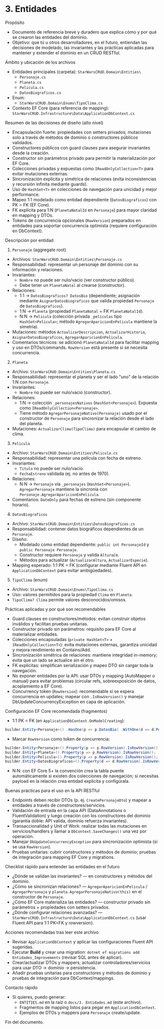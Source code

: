 # 3. Entidades

Propósito
- Documento de referencia breve y duradero que explica cómo y por qué se crearon las entidades del dominio.
- Objetivo: que tú u otros desarrolladores, en el futuro, entiendan las decisiones de modelado, las invariantes y las prácticas aplicadas para mantener y extender el dominio en un CRUD RESTful.

Ámbito y ubicación de los archivos
- Entidades principales (carpeta): `StarWarsCRUD.Domain\Entities\`
  - `Personaje.cs`
  - `Planeta.cs`
  - `Pelicula.cs`
  - `DatosBiograficos.cs`
- Enum:
  - `StarWarsCRUD.Domain\Enums\TipoClima.cs`
- Contexto EF Core (para referencia de mapping): `StarWarsCRUD.Infrastructure\Data\ApplicationDbContext.cs`

Resumen de las decisiones de diseño (alto nivel)
- Encapsulación fuerte: propiedades con setters privados; mutaciones solo a través de métodos de dominio o constructores públicos validados.
- Constructores públicos con guard clauses para asegurar invariantes desde la creación.
- Constructor sin parámetros privado para permitir la materialización por EF Core.
- Colecciones privadas y expuestas como `IReadOnlyCollection<T>` para evitar mutaciones externas.
- Sincronización explícita y simétrica de relaciones (evita inconsistencias y recursión infinita mediante guards).
- Uso de `HashSet<T>` en colecciones de navegación para unicidad y mejor performance.
- Mapeo 1:1 modelado como entidad dependiente (`DatosBiograficos`) con PK = FK (EF Core).
- FK explícita para 1:N (`PlanetaNatalId` en `Personaje`) para mayor claridad en mapping y DTOs.
- Tokens de concurrencia opcionales (`RowVersion`) preparados en entidades para soportar concurrencia optimista (requiere configuración en DbContext).

Descripción por entidad

1) `Personaje` (aggregate root)
- Archivos: `StarWarsCRUD.Domain\Entities\Personaje.cs`
- Responsabilidad: representar un personaje del dominio con su información y relaciones.
- Invariantes:
  - `Nombre` no puede ser nulo/vacío (ver constructor público).
  - Debe tener un `PlanetaNatal` al crearse (constructor).
- Relaciones:
  - 1:1 → `DatosBiograficos? DatosBio` (dependiente; asignación mediante `AsignarDatosBiograficos` que valida propiedad `Personaje` de `DatosBiograficos`).
  - 1:N → `Planeta` (propiedad `PlanetaNatal` + FK `PlanetaNatalId`).
  - N:N → `Pelicula` (colección privada `_peliculas` tipo `HashSet<Pelicula>`; método `AgregarAparicionEnPelicula` mantiene la simetría).
- Mutaciones: métodos `ActualizarDescripcion`, `ActualizarHistoria`, `AsignarDatosBiograficos`, `AgregarAparicionEnPelicula`.
- Comentarios técnicos: se adicionó `PlanetaNatalId` para facilitar mapping y uso en DTOs/commands. `RowVersion` está presente si se necesita concurrencia.

2) `Planeta`
- Archivo: `StarWarsCRUD.Domain\Entities\Planeta.cs`
- Responsabilidad: representar el planeta y ser el lado "uno" de la relación 1:N con `Personaje`.
- Invariantes:
  - `Nombre` no puede ser nulo/vacío (constructor).
- Relaciones:
  - 1:N → colección `_personajesNativos` (`HashSet<Personaje>`). Expuesta como `IReadOnlyCollection<Personaje>`.
  - Tiene método `AgregarPersonajeNativo(Personaje)` usado por el constructor de `Personaje` para sincronizar la relación desde el lado del planeta.
- Mutaciones: `ActualizarClima(TipoClima)` para encapsular el cambio de clima.

3) `Pelicula`
- Archivo: `StarWarsCRUD.Domain\Entities\Pelicula.cs`
- Responsabilidad: representar una película con fecha de estreno.
- Invariantes:
  - `Titulo` no puede ser nulo/vacío.
  - `FechaEstreno` validada (ej. no antes de 1970).
- Relaciones:
  - N:N → `Personaje` vía `_personajes` (`HashSet<Personaje>`). `AgregarPersonaje` mantiene la sincronía con `Personaje.AgregarAparicionEnPelicula`.
- Comentarios: `DateOnly` para fechas de estreno (sin componente horario).

4) `DatosBiograficos`
- Archivo: `StarWarsCRUD.Domain\Entities\DatosBiograficos.cs`
- Responsabilidad: contener datos biográficos dependientes de un `Personaje`.
- Diseño:
  - Modelado como entidad dependiente: `public int PersonajeId` y `public Personaje Personaje`.
  - Constructor requiere `Personaje` y valida `AlturaCm`.
  - Métodos para actualizar (`ActualizarAltura`, `ActualizarEspecie`).
- Mapping esperado: 1:1 PK = FK (configurar mediante Fluent API en `ApplicationDbContext` para evitar ambigüedades).

5) `TipoClima` (enum)
- Archivo: `StarWarsCRUD.Domain\Enums\TipoClima.cs`
- Uso: valores permitidos para la propiedad `Clima` en `Planeta`.
- `TipoClima? Clima` permite valores desconocidos/omisos.

Prácticas aplicadas y por qué son recomendables
- Guard clauses en constructores/métodos: evitan construir objetos inválidos y facilitan pruebas unitarias.
- Constructor privado sin parámetros: requisito para EF Core al materializar entidades.
- Colecciones encapsuladas (`private HashSet<T>` + `IReadOnlyCollection<T>`): evita mutaciones externas, garantiza unicidad y mejora rendimiento en Contains/Add.
- Sincronización simétrica de relaciones: mantiene integridad in-memory; evita que un lado se actualice sin el otro.
- FK explícitas: simplifican serialización y mapeo DTO sin cargar toda la navegación.
- No exponer entidades por la API: usar DTOs y mapping (AutoMapper o manual) para evitar problemas (circular refs, sobreexposición de datos, acoplamiento a EF Core).
- Concurrency token (`RowVersion`): recomendable si se espera concurrencia en updates; mapear con `.IsRowVersion()` y manejar DbUpdateConcurrencyException en capa de aplicación.

Configuración EF Core recomendada (fragmentos)
- 1:1 PK = FK (en `ApplicationDbContext.OnModelCreating`):

```csharp
builder.Entity<Personaje>() .HasOne(p => p.DatosBio) .WithOne(d => d.Personaje) .HasForeignKey<DatosBiograficos>(d => d.PersonajeId);
```
- Marcar `RowVersion` como token de concurrencia:

```csharp
builder.Entity<Personaje>().Property(p => p.RowVersion).IsRowVersion();
builder.Entity<Planeta>().Property(p => p.RowVersion).IsRowVersion();
builder.Entity<Pelicula>().Property(p => p.RowVersion).IsRowVersion();
builder.Entity<DatosBiograficos>().Property(d => d.RowVersion).IsRowVersion();
```

- N:N: con EF Core 5+ la convención crea la tabla puente automáticamente si existen dos colecciones de navegación; si necesitas payload en la relación crea entidad explicita y configúrala.

Buenas prácticas para el uso en la API RESTful
- Endpoints deben recibir DTOs (p. ej. `CreatePersonajeDto`) y mapear a entidades a través de constructores/servicios.
- Validación de entrada en la capa API (DataAnnotations o FluentValidation) y luego creación con los constructores del dominio (garantía doble: API valida, dominio refuerza invariantes).
- Transaccionalidad y Unit of Work: realizar todas las mutaciones en servicios/handlers y llamar a `DbContext.SaveChanges()` una vez por operación.
- Manejar `DbUpdateConcurrencyException` para sincronización optimista (si se usa `RowVersion`).
- Pruebas unitarias: cubrir constructores y métodos de dominio; pruebas de integración para mapping EF Core y migrations.

Checklist rápido para entender las entidades en el futuro
- ¿Dónde se validan las invariantes? — en constructores y métodos del dominio.
- ¿Cómo se sincronizan relaciones? — `AgregarAparicionEnPelicula` / `AgregarPersonaje` y `planeta.AgregarPersonajeNativo(this)` en el constructor de `Personaje`.
- ¿Cómo EF Core materializa las entidades? — constructor privado sin parámetros + propiedades con setters privados.
- ¿Dónde configurar relaciones avanzadas? — `StarWarsCRUD.Infrastructure\Data\ApplicationDbContext.cs` (usar Fluent API para 1:1 PK=FK y rowversion).

Acciones recomendadas tras leer este archivo
- Revisar `ApplicationDbContext` y aplicar las configuraciones Fluent API sugeridas.
- Ejecutar __Build__ y crear una migration: `dotnet ef migrations add Entidades_Improvements` (revisar SQL antes de aplicar).
- Crear/actualizar DTOs y mappers; actualizar controladores/servicios para usar DTO → dominio → persistencia.
- Añadir pruebas unitarias para constructores y métodos de dominio y pruebas de integración para DbContext/mappings.

Contacto rápido
- Si quieres, puedo generar:
  - `ENTITIES.md` en la raíz o `docs/3. Entidades.md` (este archivo).
  - Fragmentos de mapping listos para pegar en `ApplicationDbContext`.
  - Ejemplos de DTOs y mappers para `Personaje` create/update.

Fin del documento.
